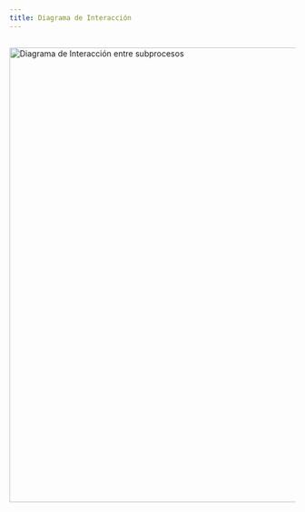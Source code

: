```yaml
---
title: Diagrama de Interacción
---
```


## 

<img src="/Ingenieria/IR/grafica1.png" alt="Diagrama de Interacción entre subprocesos" width="800" />
